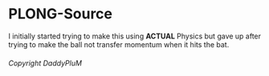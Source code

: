 # PLONG-Source
I initially started trying to make this using **ACTUAL** Physics but gave up after trying to make the ball not transfer momentum when it hits the bat.

###### Copyright DaddyPluM
